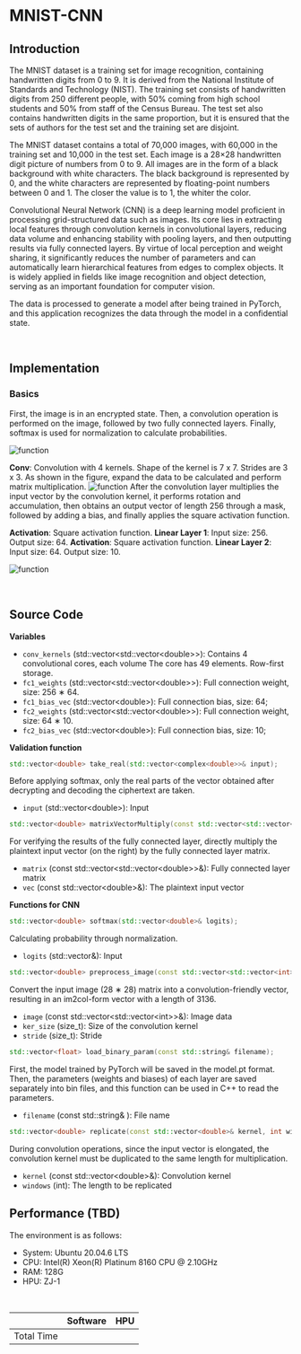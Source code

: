 # MNIST-CNN


## Introduction

The MNIST dataset is a training set for image recognition, containing handwritten digits from 0 to 9. It is derived from the National Institute of Standards and Technology (NIST). The training set consists of handwritten digits from 250 different people, with 50% coming from high school students and 50% from staff of the Census Bureau. The test set also contains handwritten digits in the same proportion, but it is ensured that the sets of authors for the test set and the training set are disjoint.

The MNIST dataset contains a total of 70,000 images, with 60,000 in the training set and 10,000 in the test set. Each image is a 28×28 handwritten digit picture of numbers from 0 to 9. All images are in the form of a black background with white characters. The black background is represented by 0, and the white characters are represented by floating-point numbers between 0 and 1. The closer the value is to 1, the whiter the color.

Convolutional Neural Network (CNN) is a deep learning model proficient in processing grid-structured data such as images. Its core lies in extracting local features through convolution kernels in convolutional layers, reducing data volume and enhancing stability with pooling layers, and then outputting results via fully connected layers. By virtue of local perception and weight sharing, it significantly reduces the number of parameters and can automatically learn hierarchical features from edges to complex objects. It is widely applied in fields like image recognition and object detection, serving as an important foundation for computer vision.

The data is processed to generate a model after being trained in PyTorch, and this application recognizes the data through the model in a confidential state.

<br>

## Implementation

### Basics

First, the image is in an encrypted state. Then, a convolution operation is performed on the image, followed by two fully connected layers. Finally, softmax is used for normalization to calculate probabilities.

![function](../../Image/Benchmark/MNIST-CNN/1.jpg)
<br>

**Conv**: Convolution with 4 kernels. Shape of the kernel is 7 x 7. Strides are 3 x 3. As shown in the figure, expand the data to be calculated and perform matrix multiplication.
![function](../../Image/Benchmark/MNIST-CNN/2.jpg)
After the convolution layer multiplies the input vector by the convolution kernel, it performs rotation and accumulation, then obtains an output vector of length 256 through a mask, followed by adding a bias, and finally applies the square activation function.
<br>

**Activation**: Square activation function.
**Linear Layer 1**:  Input size: 256. Output size: 64.
**Activation**: Square activation function.
**Linear Layer 2**:  Input size: 64. Output size: 10.

![function](../../Image/Benchmark/MNIST-CNN/3.jpg)

<br>

## Source Code

**Variables**

* `conv_kernels` (std::vector\<std::vector\<double>>): Contains 4 convolutional cores, each volume The core has 49 elements. Row-first storage.
* `fc1_weights` (std::vector\<std::vector\<double>>): Full connection weight, size: 256 ∗ 64.
* `fc1_bias_vec` (std::vector\<double>): Full connection bias, size: 64;
* `fc2_weights` (std::vector\<std::vector\<double>>): Full connection weight, size: 64 ∗ 10.
* `fc2_bias_vec` (std::vector\<double>): Full connection bias, size: 10;

**Validation function**

```cpp
std::vector<double> take_real(std::vector<complex<double>>& input);
```

Before applying softmax, only the real parts of the vector obtained after decrypting and decoding the ciphertext are taken.

* `input` (std::vector\<double>): Input
  <br>

```cpp
std::vector<double> matrixVectorMultiply(const std::vector<std::vector<double>>& matrix, const std::vector<double>& vec){}
```

For verifying the results of the fully connected layer, directly multiply the plaintext input vector (on the right) by the fully connected layer matrix.

* `matrix` (const std::vector\<std::vector\<double>>&): Fully connected layer matrix
* `vec` (const std::vector\<double>&): The plaintext input vector
  <br>

**Functions for CNN**

```cpp
std::vector<double> softmax(std::vector<double>& logits);
```

Calculating probability through normalization.

* `logits` (std::vector<double>&): Input
  <br>

```cpp
std::vector<double> preprocess_image(const std::vector<std::vector<int>>& image, size_t ker_size, size_t stride);
```

Convert the input image (28 ∗ 28) matrix into a convolution-friendly vector, resulting in an im2col-form vector with a length of 3136.

* `image` (const std::vector\<std::vector\<int>>&): Image data
* `ker_size` (size_t): Size of the convolution kernel
* `stride` (size_t): Stride
  <br>

```cpp
std::vector<float> load_binary_param(const std::string& filename);
```

First, the model trained by PyTorch will be saved in the model.pt format. Then, the parameters (weights and biases) of each layer are saved separately into bin files, and this function can be used in C++ to read the parameters.

* `filename` (const std::string& ): File name
  <br>

```cpp
std::vector<double> replicate(const std::vector<double>& kernel, int windows = 64);
```

During convolution operations, since the input vector is elongated, the convolution kernel must be duplicated to the same length for multiplication.

* `kernel` (const std::vector\<double>&): Convolution kernel
* `windows` (int): The length to be replicated
  <br>

## Performance (TBD)

The environment is as follows:

* System: Ubuntu 20.04.6 LTS
* CPU: Intel(R) Xeon(R) Platinum 8160 CPU @ 2.10GHz
* RAM: 128G
* HPU: ZJ-1

<br>

|            | Software | HPU |
| ---------- | -------- | --- |
| Total Time |          |     |
